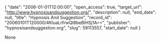 {
  "date": "2006-01-01T12:00:00", 
  "open_access": true, 
  "target_url": "http://www.hypnosisandsuggestion.org/", 
  "description": null, 
  "end_date": null, 
  "title": "Hypnosis And Suggestion", 
  "record_id": "20060101T120000/4KluaLrfrwQI8beBlHSj1A==", 
  "publisher": "hypnosisandsuggestion.org", 
  "slug": 59113557, 
  "start_date": null
}

None